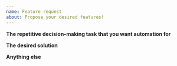 ```yaml
---
name: Feature request
about: Propose your desired features!
---
```


**The repetitive decision-making task that you want automation for**


**The desired solution**


**Anything else**
